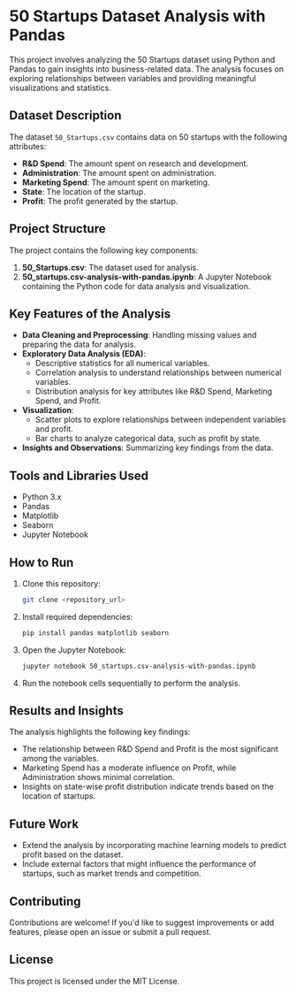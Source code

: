 # 50 Startups Dataset Analysis with Pandas

This project involves analyzing the 50 Startups dataset using Python and Pandas to gain insights into business-related data. The analysis focuses on exploring relationships between variables and providing meaningful visualizations and statistics.

## Dataset Description

The dataset `50_Startups.csv` contains data on 50 startups with the following attributes:
- **R&D Spend**: The amount spent on research and development.
- **Administration**: The amount spent on administration.
- **Marketing Spend**: The amount spent on marketing.
- **State**: The location of the startup.
- **Profit**: The profit generated by the startup.

## Project Structure

The project contains the following key components:
1. **50_Startups.csv**: The dataset used for analysis.
2. **50_startups.csv-analysis-with-pandas.ipynb**: A Jupyter Notebook containing the Python code for data analysis and visualization.

## Key Features of the Analysis

- **Data Cleaning and Preprocessing**: Handling missing values and preparing the data for analysis.
- **Exploratory Data Analysis (EDA)**:
  - Descriptive statistics for all numerical variables.
  - Correlation analysis to understand relationships between numerical variables.
  - Distribution analysis for key attributes like R&D Spend, Marketing Spend, and Profit.
- **Visualization**:
  - Scatter plots to explore relationships between independent variables and profit.
  - Bar charts to analyze categorical data, such as profit by state.
- **Insights and Observations**: Summarizing key findings from the data.

## Tools and Libraries Used

- Python 3.x
- Pandas
- Matplotlib
- Seaborn
- Jupyter Notebook

## How to Run

1. Clone this repository:
   ```bash
   git clone <repository_url>
2. Install required dependencies:
   ```bash
   pip install pandas matplotlib seaborn
3. Open the Jupyter Notebook:
   ```bash
   jupyter notebook 50_startups.csv-analysis-with-pandas.ipynb
4. Run the notebook cells sequentially to perform the analysis.


## Results and Insights

The analysis highlights the following key findings:
- The relationship between R&D Spend and Profit is the most significant among the variables.
- Marketing Spend has a moderate influence on Profit, while Administration shows minimal correlation.
- Insights on state-wise profit distribution indicate trends based on the location of startups.

## Future Work

- Extend the analysis by incorporating machine learning models to predict profit based on the dataset.
- Include external factors that might influence the performance of startups, such as market trends and competition.

## Contributing

Contributions are welcome! If you'd like to suggest improvements or add features, please open an issue or submit a pull request.

## License

This project is licensed under the MIT License.


